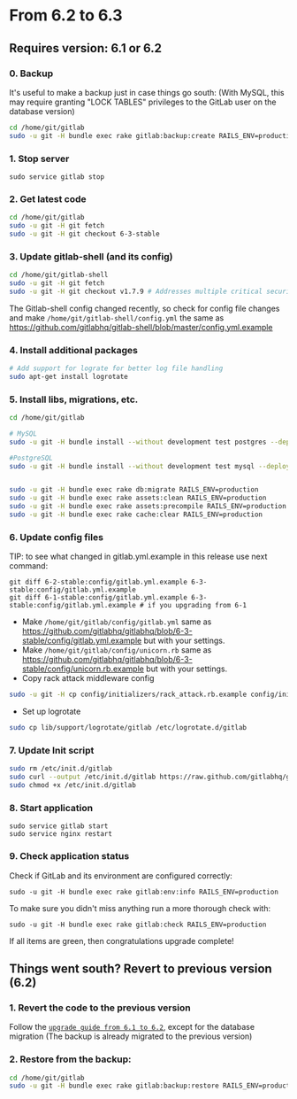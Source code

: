 # From 6.2 to 6.3

## Requires version: 6.1 or 6.2

### 0. Backup

It's useful to make a backup just in case things go south:
(With MySQL, this may require granting "LOCK TABLES" privileges to the GitLab user on the database version)

```bash
cd /home/git/gitlab
sudo -u git -H bundle exec rake gitlab:backup:create RAILS_ENV=production
```

### 1. Stop server

    sudo service gitlab stop

### 2. Get latest code

```bash
cd /home/git/gitlab
sudo -u git -H git fetch
sudo -u git -H git checkout 6-3-stable
```

### 3. Update gitlab-shell (and its config)

```bash
cd /home/git/gitlab-shell
sudo -u git -H git fetch
sudo -u git -H git checkout v1.7.9 # Addresses multiple critical security vulnerabilities
```

The Gitlab-shell config changed recently, so check for config file changes and make `/home/git/gitlab-shell/config.yml` the same as https://github.com/gitlabhq/gitlab-shell/blob/master/config.yml.example

### 4. Install additional packages

```bash
# Add support for lograte for better log file handling
sudo apt-get install logrotate
```

### 5. Install libs, migrations, etc.

```bash
cd /home/git/gitlab

# MySQL
sudo -u git -H bundle install --without development test postgres --deployment

#PostgreSQL
sudo -u git -H bundle install --without development test mysql --deployment


sudo -u git -H bundle exec rake db:migrate RAILS_ENV=production
sudo -u git -H bundle exec rake assets:clean RAILS_ENV=production
sudo -u git -H bundle exec rake assets:precompile RAILS_ENV=production
sudo -u git -H bundle exec rake cache:clear RAILS_ENV=production
```

### 6. Update config files

TIP: to see what changed in gitlab.yml.example in this release use next command:

```
git diff 6-2-stable:config/gitlab.yml.example 6-3-stable:config/gitlab.yml.example
git diff 6-1-stable:config/gitlab.yml.example 6-3-stable:config/gitlab.yml.example # if you upgrading from 6-1
```

* Make `/home/git/gitlab/config/gitlab.yml` same as https://github.com/gitlabhq/gitlabhq/blob/6-3-stable/config/gitlab.yml.example but with your settings.
* Make `/home/git/gitlab/config/unicorn.rb` same as https://github.com/gitlabhq/gitlabhq/blob/6-3-stable/config/unicorn.rb.example but with your settings.
* Copy rack attack middleware config

```bash
sudo -u git -H cp config/initializers/rack_attack.rb.example config/initializers/rack_attack.rb
```
* Set up logrotate

```bash
sudo cp lib/support/logrotate/gitlab /etc/logrotate.d/gitlab
```

### 7. Update Init script

```bash
sudo rm /etc/init.d/gitlab
sudo curl --output /etc/init.d/gitlab https://raw.github.com/gitlabhq/gitlabhq/6-3-stable/lib/support/init.d/gitlab
sudo chmod +x /etc/init.d/gitlab
```

### 8. Start application

    sudo service gitlab start
    sudo service nginx restart

### 9. Check application status

Check if GitLab and its environment are configured correctly:

    sudo -u git -H bundle exec rake gitlab:env:info RAILS_ENV=production

To make sure you didn't miss anything run a more thorough check with:

    sudo -u git -H bundle exec rake gitlab:check RAILS_ENV=production

If all items are green, then congratulations upgrade complete!

## Things went south? Revert to previous version (6.2)

### 1. Revert the code to the previous version
Follow the [`upgrade guide from 6.1 to 6.2`](6.1-to-6.2.md), except for the database migration
(The backup is already migrated to the previous version)

### 2. Restore from the backup:

```bash
cd /home/git/gitlab
sudo -u git -H bundle exec rake gitlab:backup:restore RAILS_ENV=production
```
